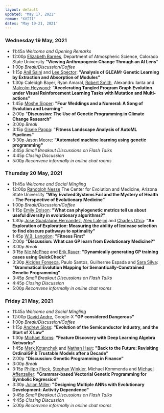 ```yaml
---
layout: default
updated: "May 17, 2021"
roman: "XVIII"
dates: "May 19-21, 2021"
---
```





### Wednesday 19 May, 2021
- 11:45a _Welcome and Opening Remarks_
- 12:00p [Elizabeth Barnes](https://www.atmos.colostate.edu/people/faculty/barnes/), Department of Atmospheric Science, Colorado State University
**"Viewing Anthropogenic Change Through an AI Lens"**
- 1:00p _Break/Discussion/Coffee_
- 1:15p [Anil Saini]() and [Lee Spector](http://faculty.hampshire.edu/lspector/):
**"Analysis of GLEAM: Genetic Learning by Extraction and Absorption of Modules"**
- 1:30p Caleidgh Bayer, Ryan Amaral, [Robert Smith](), Alexandru Ianta and [Malcolm Heywood](https://web.cs.dal.ca/~mheywood/):
**"Accelerating Tangled Program Graph Evolution under Visual Reinforcement Learning Tasks with Mutation and Multi-actions"**
- 1:45p [Moshe Sipper](https://www.moshesipper.com/):
**"Four Weddings and a Numeral: A Song of Evolution and Learning"**
- 2:00p **"Discussion: The Use of Genetic Programming in Climate Change Research"**
- 3:00p _Break_
- 3:15p [Gisele Pappa](https://homepages.dcc.ufmg.br/~glpappa/indexEn.html):
**"Fitness Landscape Analysis of AutoML Pipelines"**
- 3:30p [Jason Moore](http://epistasis.org/jason-h-moore-phd/):
**"Automated machine learning using genetic programming"**
- 3:45p _Small Breakout Discussions on Flash Talks_
- 4:45p _Closing Discussion_
- 5:00p _Reconvene informally in online chat rooms_

### Thursday 20 May, 2021
- 11:45a _Welcome and Social Mingling_
- 12:00p [Randolph Nesse](https://www.randolphnesse.com/) The Center for Evolution and Medicine, Arizona State University
**"Why Evolved Systems Fail and the Mystery of Health - The Perspective of Evolutionary Medicine"** 
- 1:00p _Break/Discussion/Coffee_
- 1:15p [Emily Dolson](https://cse.msu.edu/~dolsonem/): 
**"What can phylogenetic metrics tell us about useful diversity in evolutionary algorithms?"**
- 1:30p [Jose Guadalupe Hernandez](), [Alex Lalejini](https://lalejini.com/) and [Charles Ofria](https://ofria.com/):
**"An Exploration of Exploration: Measuring the ability of lexicase selection to find obscure pathways to optimality"**
- 1:45p [W.B. Langdon](http://www0.cs.ucl.ac.uk/staff/W.Langdon/):
**"Fitness First"**
- 2:00p **"Discussion: What can GP learn from Evolutionary Medicine?"**
- 3:00p _Break_
- 3:15p [Nic McPhee](https://academics.morris.umn.edu/nic-mcphee) and [Erik Rauer]():
**"Dynamically generating GP training cases using QuickCheck"**
- 3:30p [Alcides Fonseca](http://alcidesfonseca.com), Paulo Santos, Guilherme Espada and [Sara Silva](http://gplab.sourceforge.net/sara/):
**"Grammatical Evolution Mapping for Semantically-Constrained Genetic Programming"**
- 3:45p _Small Breakout Discussions on Flash Talks_
- 4:45p _Closing Discussion_
- 5:00p _Reconvene informally in online chat rooms_


### Friday 21 May, 2021
- 11:45a _Welcome and Social Mingling_
- 12:00p [David Andre](https://www.linkedin.com/in/david-andre-50089/), Google-X
**"GP considered Dangerous"**
- 1:00p _Break/Discussion/Coffee_
- 1:15p [Andrew Sloss](https://www.linkedin.com/in/asloss):
**"Evolution of the Semiconductor Industry, and the Start of X Law"**
- 1:30p [Michael Korns](https://www.researchgate.net/profile/Michael-Korns):
**"Feature Discovery with Deep Learning Algebra Networks"**
- 1:45p [Mark Kotanchek](https://www.researchgate.net/profile/Mark-Kotanchek) and [Nathan Haut]():
**"Back to the Future: Revisiting OrdinalGP & Trustable Models after a Decade"**
- 2:00p **"Discussion: Genetic Programming in Finance"**
- 3:00p _Break_
- 3:15p [Philipp Fleck](https://heal.heuristiclab.com/team/fleck), [Stephan Winkler](http://bioinformatics.fh-hagenberg.at/site/index.php?id=36), Michael Kommenda and [Michael Affenzeller](https://heal.heuristiclab.com/team/affenzeller):
**"Grammar-based Vectorial Genetic Programming for Symbolic Regression"**
- 3:30p [Julian Miller](https://www.york.ac.uk/electronic-engineering/staff/julian_miller/):
**"Designing Multiple ANNs with Evolutionary Development: Activity Dependence"**
- 3:45p _Small Breakout Discussions on Flash Talks_
- 4:45p _Closing Discussion_
- 5:00p _Reconvene informally in online chat rooms_
